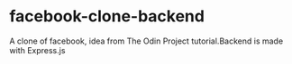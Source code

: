 # facebook-clone-backend
A clone of facebook, idea from The Odin Project tutorial.Backend is made with Express.js

